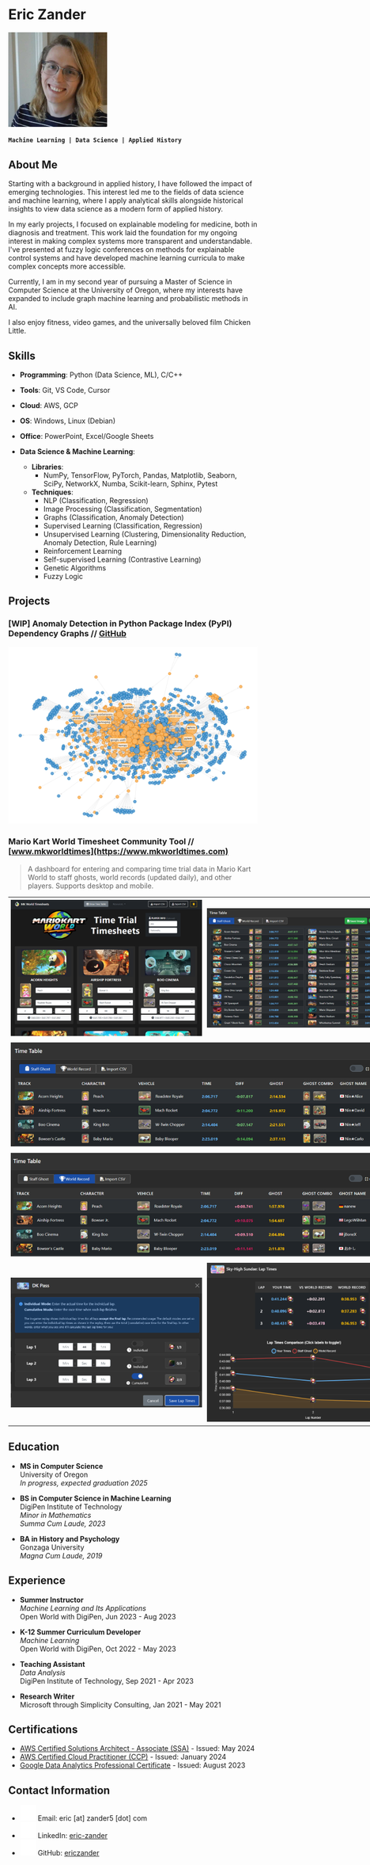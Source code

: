 # Eric Zander

<img src="assets/1000009864.jpg" alt="Pic" width="200"/>

**`Machine Learning | Data Science | Applied History`**

## About Me

Starting with a background in applied history, I have followed the impact of emerging technologies. This interest led me to the fields of data science and machine learning, where I apply analytical skills alongside historical insights to view data science as a modern form of applied history.

In my early projects, I focused on explainable modeling for medicine, both in diagnosis and treatment. This work laid the foundation for my ongoing interest in making complex systems more transparent and understandable. I've presented at fuzzy logic conferences on methods for explainable control systems and have developed machine learning curricula to make complex concepts more accessible.

Currently, I am in my second year of pursuing a Master of Science in Computer Science at the University of Oregon, where my interests have expanded to include graph machine learning and probabilistic methods in AI.

I also enjoy fitness, video games, and the universally beloved film Chicken Little.


## Skills

- **Programming**: Python (Data Science, ML), C/C++
- **Tools**: Git, VS Code, Cursor
- **Cloud**: AWS, GCP
- **OS**: Windows, Linux (Debian)
- **Office**: PowerPoint, Excel/Google Sheets

- **Data Science & Machine Learning**:
  - **Libraries**:
    - NumPy, TensorFlow, PyTorch, Pandas, Matplotlib, Seaborn, SciPy, NetworkX, Numba, Scikit-learn, Sphinx, Pytest
  - **Techniques**:
    - NLP (Classification, Regression)
    - Image Processing (Classification, Segmentation)
    - Graphs (Classification, Anomaly Detection)
    - Supervised Learning (Classification, Regression)
    - Unsupervised Learning (Clustering, Dimensionality Reduction, Anomaly Detection, Rule Learning)
    - Reinforcement Learning
    - Self-supervised Learning (Contrastive Learning)
    - Genetic Algorithms
    - Fuzzy Logic

## Projects

### **[WIP] Anomaly Detection in Python Package Index (PyPI) Dependency Graphs // [GitHub](https://github.com/ericzander/pypi-anomaly-detection)**

  <img src="assets/projects/package_dependency_graph.png?v=2" alt="Anomaly Detection" width="600"/>

### **Mario Kart World Timesheet Community Tool // [www.mkworldtimes](https://www.mkworldtimes.com)**

> A dashboard for entering and comparing time trial data in Mario Kart World to staff ghosts, world records (updated daily), and other players. Supports desktop and mobile.

  <table style="width: 800px; border-collapse: collapse;">
    <tr>
      <td style="width: 330px; padding: 5px;"><img src="assets/projects/mkw/header.png" alt="MKW Header" style="width: 100%; height: auto;"/></td>
      <td style="width: 570px; padding: 5px;"><img src="assets/projects/mkw/table_compact.png" alt="MKW Compact" style="width: 100%; height: auto;"/></td>
    </tr>
    <tr>
      <td colspan="2" style="padding: 5px;"><img src="assets/projects/mkw/table_staff.png" alt="MKW Staff" style="width: 100%; height: auto;"/></td>
    </tr>
    <tr>
      <td colspan="2" style="padding: 5px;"><img src="assets/projects/mkw/table_wr.png" alt="MKW Records" style="width: 100%; height: auto;"/></td>
    </tr>
    <tr>
      <td style="width: 560px; padding: 5px;"><img src="assets/projects/mkw/lap_times.png?v=2" alt="MKW Laps" style="width: 100%; height: auto;"/></td>
      <td style="width: 240px; padding: 5px;"><img src="assets/projects/mkw/table_laps.png" alt="MKW Lap Times" style="width: 100%; height: auto;"/></td>
    </tr>
  </table>
 
## Education

- **MS in Computer Science**  
  University of Oregon  
  *In progress, expected graduation 2025*

- **BS in Computer Science in Machine Learning**  
  DigiPen Institute of Technology  
  *Minor in Mathematics*  
  *Summa Cum Laude, 2023*

- **BA in History and Psychology**  
  Gonzaga University  
  *Magna Cum Laude, 2019*

## Experience

- **Summer Instructor**  
  *Machine Learning and Its Applications*  
  Open World with DigiPen, Jun 2023 - Aug 2023

- **K-12 Summer Curriculum Developer**  
  *Machine Learning*  
  Open World with DigiPen, Oct 2022 - May 2023

- **Teaching Assistant**  
  *Data Analysis*  
  DigiPen Institute of Technology, Sep 2021 - Apr 2023

- **Research Writer**  
  Microsoft through Simplicity Consulting, Jan 2021 - May 2021

## Certifications

- [AWS Certified Solutions Architect - Associate (SSA)](https://www.credly.com/badges/2029d1cf-7fef-4543-9537-0203fa8308d5/public_url) - Issued: May 2024
- [AWS Certified Cloud Practitioner (CCP)](https://www.credly.com/badges/200078e5-36cb-4908-a710-82f87d6124f6/linked_in_profile) - Issued: January 2024
- [Google Data Analytics Professional Certificate](https://www.credly.com/badges/5eef71f4-84ff-4eb1-8c89-ba72dd83e265/linked_in_profile) - Issued: August 2023

## Contact Information

- ![Email Icon](assets/bootstrap/mailbox-flag.svg) Email: eric [at] zander5 [dot] com
- ![LinkedIn Icon](assets/bootstrap/linkedin.svg) LinkedIn: [eric-zander](https://www.linkedin.com/in/eric-zander/)
- ![GitHub Icon](assets/bootstrap/github.svg) GitHub: [ericzander](https://github.com/ericzander)

